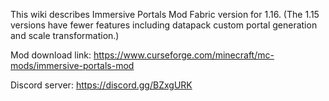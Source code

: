 
This wiki describes Immersive Portals Mod Fabric version for 1.16. (The 1.15 versions have fewer features including datapack custom portal generation and scale transformation.)

Mod download link: https://www.curseforge.com/minecraft/mc-mods/immersive-portals-mod

Discord server: https://discord.gg/BZxgURK